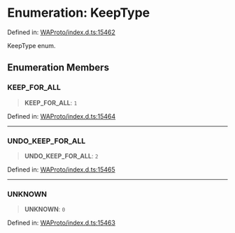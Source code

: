 # Enumeration: KeepType

Defined in: [WAProto/index.d.ts:15462](https://github.com/Fokusdotid/Baileys/blob/039f28db78950e3bac7c407f144ea390dcdf207d/WAProto/index.d.ts#L15462)

KeepType enum.

## Enumeration Members

### KEEP\_FOR\_ALL

> **KEEP\_FOR\_ALL**: `1`

Defined in: [WAProto/index.d.ts:15464](https://github.com/Fokusdotid/Baileys/blob/039f28db78950e3bac7c407f144ea390dcdf207d/WAProto/index.d.ts#L15464)

***

### UNDO\_KEEP\_FOR\_ALL

> **UNDO\_KEEP\_FOR\_ALL**: `2`

Defined in: [WAProto/index.d.ts:15465](https://github.com/Fokusdotid/Baileys/blob/039f28db78950e3bac7c407f144ea390dcdf207d/WAProto/index.d.ts#L15465)

***

### UNKNOWN

> **UNKNOWN**: `0`

Defined in: [WAProto/index.d.ts:15463](https://github.com/Fokusdotid/Baileys/blob/039f28db78950e3bac7c407f144ea390dcdf207d/WAProto/index.d.ts#L15463)
